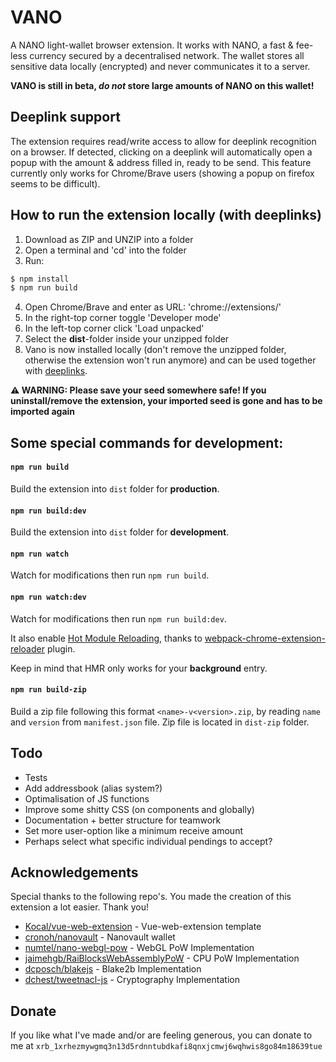 # VANO
A NANO light-wallet browser extension. It works with  NANO, a fast & fee-less currency secured by a decentralised network. The wallet stores all sensitive data locally (encrypted) and never communicates it to a server. 

**VANO is still in beta, *do not* store large amounts of NANO on this wallet!**

## Deeplink support
The extension requires read/write access to allow for deeplink recognition on a browser. If detected, clicking on a deeplink will automatically open a popup with the amount & address filled in, ready to be send. This feature currently only works for Chrome/Brave users (showing a popup on firefox seems to be difficult). 

## How to run the extension locally (with deeplinks)

1. Download as ZIP and UNZIP into a folder
2. Open a terminal and 'cd' into the folder
3. Run:
```bash
$ npm install
$ npm run build
```

4. Open Chrome/Brave and enter as URL: 'chrome://extensions/' 
5. In the right-top corner toggle 'Developer mode'
6. In the left-top corner click 'Load unpacked'
7. Select the **dist**-folder inside your unzipped folder
8. Vano is now installed locally (don't remove the unzipped folder, otherwise the extension won't run anymore) and can be used together with [deeplinks](https://marekhoeven.github.io/deeplink/).

**:warning: WARNING: Please save your seed somewhere safe! If you uninstall/remove the extension, your imported seed is gone and has to be imported again**

## Some special commands for development:

#### `npm run build` 

Build the extension into `dist` folder for **production**.

#### `npm run build:dev` 

Build the extension into `dist` folder for **development**.

#### `npm run watch`

Watch for modifications then run `npm run build`.

#### `npm run watch:dev`

Watch for modifications then run `npm run build:dev`.

It also enable [Hot Module Reloading](https://webpack.js.org/concepts/hot-module-replacement), thanks to [webpack-chrome-extension-reloader](https://github.com/rubenspgcavalcante/webpack-chrome-extension-reloader) plugin. 

Keep in mind that HMR only works for your **background** entry.

#### `npm run build-zip`

Build a zip file following this format `<name>-v<version>.zip`, by reading `name` and `version` from `manifest.json` file.
Zip file is located in `dist-zip` folder.

## Todo

- Tests
- Add addressbook (alias system?)
- Optimalisation of JS functions
- Improve some shitty CSS (on components and globally)
- Documentation + better structure for teamwork 
- Set more user-option like a minimum receive amount
- Perhaps select what specific individual pendings to accept?

## Acknowledgements

Special thanks to the following repo's. You made the creation of this extension a lot easier. Thank you!

- [Kocal/vue-web-extension](https://github.com/Kocal/vue-web-extension) - Vue-web-extension template
- [cronoh/nanovault](https://github.com/cronoh/nanovault) - Nanovault wallet
- [numtel/nano-webgl-pow](https://github.com/numtel/nano-webgl-pow) - WebGL PoW Implementation
- [jaimehgb/RaiBlocksWebAssemblyPoW](https://github.com/jaimehgb/RaiBlocksWebAssemblyPoW) - CPU PoW Implementation
- [dcposch/blakejs](https://github.com/dcposch/blakejs) - Blake2b Implementation
- [dchest/tweetnacl-js](https://github.com/dchest/tweetnacl-js) - Cryptography Implementation

## Donate

If you like what I've made and/or are feeling generous, you can donate to me at
`xrb_1xrhezmywgmq3n13d5rdnntubdkafi8qnxjcmwj6wqhwis8go84m18639tue`
